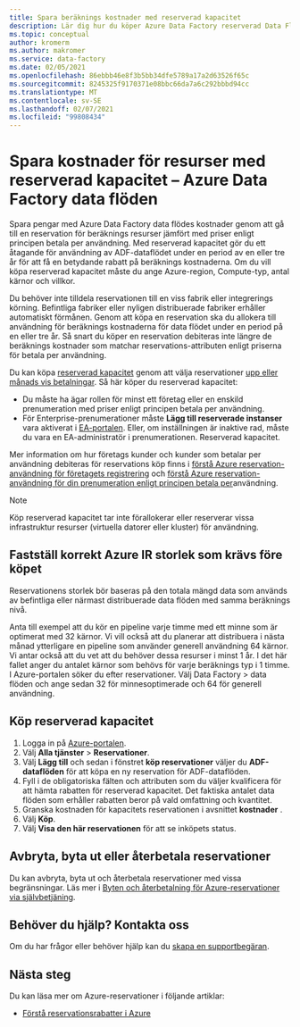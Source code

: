 ```yaml
---
title: Spara beräknings kostnader med reserverad kapacitet
description: Lär dig hur du köper Azure Data Factory reserverad Data Flow-kapacitet för att spara pengar på dina beräknings kostnader.
ms.topic: conceptual
author: kromerm
ms.author: makromer
ms.service: data-factory
ms.date: 02/05/2021
ms.openlocfilehash: 86ebbb46e8f3b5bb34dfe5789a17a2d63526f65c
ms.sourcegitcommit: 8245325f9170371e08bbc66da7a6c292bbbd94cc
ms.translationtype: MT
ms.contentlocale: sv-SE
ms.lasthandoff: 02/07/2021
ms.locfileid: "99808434"
---
```

# <a name="save-costs-for-resources-with-reserved-capacity---azure-data-factory-data-flows"></a>Spara kostnader för resurser med reserverad kapacitet – Azure Data Factory data flöden

Spara pengar med Azure Data Factory data flödes kostnader genom att gå till en reservation för beräknings resurser jämfört med priser enligt principen betala per användning. Med reserverad kapacitet gör du ett åtagande för användning av ADF-dataflödet under en period av en eller tre år för att få en betydande rabatt på beräknings kostnaderna. Om du vill köpa reserverad kapacitet måste du ange Azure-region, Compute-typ, antal kärnor och villkor.

Du behöver inte tilldela reservationen till en viss fabrik eller integrerings körning. Befintliga fabriker eller nyligen distribuerade fabriker erhåller automatiskt förmånen. Genom att köpa en reservation ska du allokera till användning för beräknings kostnaderna för data flödet under en period på en eller tre år. Så snart du köper en reservation debiteras inte längre de beräknings kostnader som matchar reservations-attributen enligt priserna för betala per användning. 

Du kan köpa [reserverad kapacitet](https://portal.azure.com) genom att välja reservationer [upp eller månads vis betalningar](https://docs.microsoft.com/azure/cost-management-billing/reservations/prepare-buy-reservation.md). Så här köper du reserverad kapacitet:

- Du måste ha ägar rollen för minst ett företag eller en enskild prenumeration med priser enligt principen betala per användning.
- För Enterprise-prenumerationer måste **Lägg till reserverade instanser** vara aktiverat i [EA-portalen](https://ea.azure.com). Eller, om inställningen är inaktive rad, måste du vara en EA-administratör i prenumerationen. Reserverad kapacitet.

Mer information om hur företags kunder och kunder som betalar per användning debiteras för reservations köp finns i [förstå Azure reservation-användning för företagets registrering](https://docs.microsoft.com/azure/cost-management-billing/reservations/understand-reserved-instance-usage-ea) och [förstå Azure reservation-användning för din prenumeration enligt principen betala per](https://docs.microsoft.com/azure/cost-management-billing/reservations/understand-reserved-instance-usage)användning.

> [!NOTE]
> Köp reserverad kapacitet tar inte förallokerar eller reserverar vissa infrastruktur resurser (virtuella datorer eller kluster) för användning.

## <a name="determine-proper-azure-ir-sizes-needed-before-purchase"></a>Fastställ korrekt Azure IR storlek som krävs före köpet

Reservationens storlek bör baseras på den totala mängd data som används av befintliga eller närmast distribuerade data flöden med samma beräknings nivå.

Anta till exempel att du kör en pipeline varje timme med ett minne som är optimerat med 32 kärnor. Vi vill också att du planerar att distribuera i nästa månad ytterligare en pipeline som använder generell användning 64 kärnor. Vi antar också att du vet att du behöver dessa resurser i minst 1 år. I det här fallet anger du antalet kärnor som behövs för varje beräknings typ i 1 timme. I Azure-portalen söker du efter reservationer. Välj Data Factory > data flöden och ange sedan 32 för minnesoptimerade och 64 för generell användning.

## <a name="buy-reserved-capacity"></a>Köp reserverad kapacitet

1. Logga in på [Azure-portalen](https://portal.azure.com).
2. Välj **Alla tjänster** > **Reservationer**.
3. Välj **Lägg till** och sedan i fönstret **köp reservationer** väljer du **ADF-dataflöden** för att köpa en ny reservation för ADF-dataflöden.
4. Fyll i de obligatoriska fälten och attributen som du väljer kvalificera för att hämta rabatten för reserverad kapacitet. Det faktiska antalet data flöden som erhåller rabatten beror på vald omfattning och kvantitet.
5. Granska kostnaden för kapacitets reservationen i avsnittet **kostnader** .
6. Välj **Köp**.
7. Välj **Visa den här reservationen** för att se inköpets status.

## <a name="cancel-exchange-or-refund-reservations"></a>Avbryta, byta ut eller återbetala reservationer

Du kan avbryta, byta ut och återbetala reservationer med vissa begränsningar. Läs mer i [Byten och återbetalning för Azure-reservationer via självbetjäning](https://docs.microsoft.com/azure/cost-management-billing/reservations/exchange-and-refund-azure-reservations).

## <a name="need-help-contact-us"></a>Behöver du hjälp? Kontakta oss

Om du har frågor eller behöver hjälp kan du [skapa en supportbegäran](https://portal.azure.com/#blade/Microsoft_Azure_Support/HelpAndSupportBlade/newsupportrequest).

## <a name="next-steps"></a>Nästa steg

Du kan läsa mer om Azure-reservationer i följande artiklar:

- [Förstå reservationsrabatter i Azure](data-flow-understand-reservation-charges.md)
